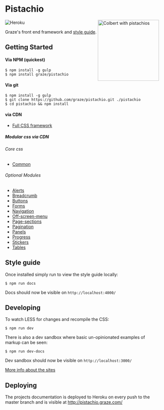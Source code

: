 Pistachio
===

<img src="https://camo.githubusercontent.com/a5bca823dee3bb5aa7a9e6cc82abeaf1d78ccf2e/687474703a2f2f692e67697068792e636f6d2f5355625379413179644a74706d2e676966" align="right" alt="Colbert with pistachios" width="200" />

![Heroku](http://heroku-badge.herokuapp.com/?app=graze-pistachio&style=flat)

Graze's front end framework and [style guide](http://pistachio.graze.com).

Getting Started
---

#### Via NPM (quickest)
```
$ npm install -g gulp
$ npm install graze/pistachio
```

#### Via git
```
$ npm install -g gulp
$ git clone https://github.com/graze/pistachio.git ./pistachio
$ cd pistachio && npm install
```

#### via CDN
 - [Full CSS framework](https://pistachio-cdn.graze.com/dev/css/pistachio.css)

##### Modular css via CDN

###### Core css
 - [Common](https://pistachio-cdn.graze.com/dev/css/common.css)

###### Optional Modules
 - [Alerts](https://pistachio-cdn.graze.com/dev/css/alerts.css)
 - [Breadcrumb](https://pistachio-cdn.graze.com/dev/css/breadcrumb.css)
 - [Buttons](https://pistachio-cdn.graze.com/dev/css/buttons.css)
 - [Forms](https://pistachio-cdn.graze.com/dev/css/forms.css)
 - [Navigation](https://pistachio-cdn.graze.com/dev/css/navigation.css)
 - [Off-screen-menu](https://pistachio-cdn.graze.com/dev/css/off-screen-menu.css)
 - [Page-sections](https://pistachio-cdn.graze.com/dev/css/page-sections.css)
 - [Pagination](https://pistachio-cdn.graze.com/dev/css/pagination.css)
 - [Panels](https://pistachio-cdn.graze.com/dev/css/panels.css)
 - [Progress](https://pistachio-cdn.graze.com/dev/css/progress.css)
 - [Stickers](https://pistachio-cdn.graze.com/dev/css/stickers.css)
 - [Tables](https://pistachio-cdn.graze.com/dev/css/tables.css)


Style guide
---

Once installed simply run to view the style guide locally:

```
$ npm run docs
```

Docs should now be visible on ```http://localhost:4000/```

Developing
---

To watch LESS for changes and recompile the CSS:

```
$ npm run dev
```

There is also a dev sandbox where basic un-opinionated examples of markup can be seen:

```
$ npm run dev-docs
```

Dev sandbox should now be visible on ```http://localhost:3000/```

[More info about the sites](site/README.md)

Deploying
--

The projects documentation is deployed to Heroku on every push to the master branch and is visible at http://pistachio.graze.com/


